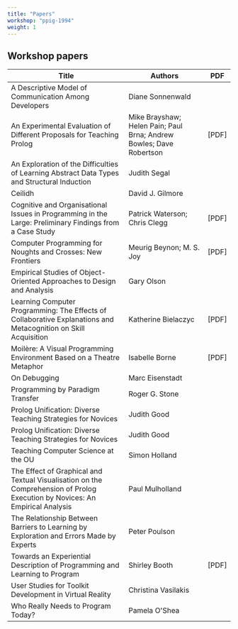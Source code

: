 ```yaml
---
title: "Papers"
workshop: "ppig-1994"
weight: 1
---
```



## Workshop papers

|Title|Authors|PDF|
|--- |--- |--- |
|A Descriptive Model of Communication Among Developers|Diane  Sonnenwald||
|An Experimental Evaluation of Different Proposals for Teaching Prolog|Mike  Brayshaw; Helen  Pain; Paul  Brna; Andrew  Bowles; Dave  Robertson|[PDF]|
|An Exploration of the Difficulties of Learning Abstract Data Types and Structural Induction|Judith  Segal||
|Ceilidh|David J. Gilmore||
|Cognitive and Organisational Issues in Programming in the Large: Preliminary Findings from a Case Study|Patrick  Waterson; Chris  Clegg|[PDF]|
|Computer Programming for Noughts and Crosses: New Frontiers|Meurig  Beynon; M. S. Joy|[PDF]|
|Empirical Studies of Object-Oriented Approaches to Design and Analysis|Gary  Olson||
|Learning Computer Programming: The Effects of Collaborative Explanations and Metacognition on Skill Acquisition|Katherine  Bielaczyc|[PDF]|
|Moilère: A Visual Programming Environment Based on a Theatre Metaphor|Isabelle  Borne|[PDF]|
|On Debugging|Marc  Eisenstadt||
|Programming by Paradigm Transfer|Roger G. Stone||
|Prolog Unification: Diverse Teaching Strategies for Novices|Judith  Good||
|Prolog Unification: Diverse Teaching Strategies for Novices|Judith  Good||
|Teaching Computer Science at the OU|Simon  Holland||
|The Effect of Graphical and Textual Visualisation on the Comprehension of Prolog Execution by Novices: An Empirical Analysis|Paul  Mulholland||
|The Relationship Between Barriers to Learning by Exploration and Errors Made by Experts|Peter  Poulson||
|Towards an Experiential Description of Programming and Learning to Program|Shirley  Booth|[PDF]|
|User Studies for Toolkit Development in Virtual Reality|Christina  Vasilakis||
|Who Really Needs to Program Today?|Pamela  O'Shea||
